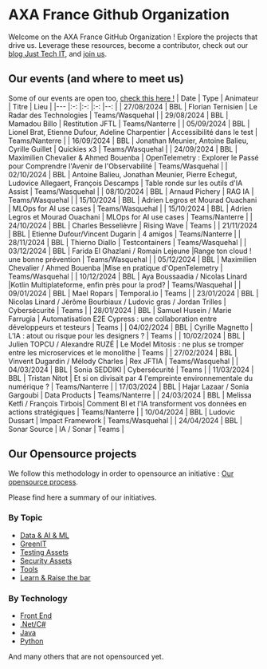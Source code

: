 # AXA France Github Organization

Welcome on the AXA France GitHub Organization !
Explore the projects that drive us. 
Leverage these resources, become a contributor, check out our [blog Just Tech IT](https://medium.com/just-tech-it-now), and [join us](https://recrutement.axa.fr/nos-metiers/IT-data-transformation).

## Our events (and where to meet us)

Some of our events are open too, [check this here !](https://www.meetup.com/fr-FR/bbl-axa/)
| Date                      |    Type           |  Animateur                                    | Titre                                 |  Lieu                 |
|---                        |:-:                |:-:                                            |:-:                                    |--:                    |
| 27/08/2024                | BBL              | Florian Ternisien                     |  	Le Radar des Technologies           | Teams/Wasquehal  |
| 29/08/2024                | BBL              | Mamadou Billo                       |  	Restitution JFTL           | Teams/Nanterre  |
| 05/09/2024                | BBL              | Lionel Brat, Etienne Dufour, Adeline Charpentier                      |  	Accessibilité dans le test         | Teams/Nanterre  |
| 16/09/2024                | BBL              | Jonathan Meunier, Antoine Balieu, Cyrille Guillet                      |  	Quickies x3           | Teams/Wasquehal  |
| 24/09/2024                | BBL              | Maximilien Chevalier & Ahmed Bouenba                      |  	OpenTelemetry : Explorer le Passé pour Comprendre l'Avenir de l'Observabilité           | Teams/Wasquehal  |
| 02/10/2024                | BBL              | Antoine Balieu, Jonathan Meunier, Pierre Echegut, Ludovice Allegaert, François Descamps                      |  	Table ronde sur les outils d'IA Assist           | Teams/Wasquehal  |
| 08/10/2024                | BBL              | Arnaud Pichery                      |  	RAG IA           | Teams/Wasquehal  |
| 15/10/2024                | BBL              | Adrien Legros et Mourad Ouachani                      |  	MLOps for AI use cases           | Teams/Wasquehal  |
| 15/10/2024                | BBL              | Adrien Legros et Mourad Ouachani                      |  	MLOps for AI use cases           | Teams/Nanterre  |
| 24/10/2024                | BBL              | Charles Besselièvre                      |  	Rising Wave           | Teams  |
| 21/11/2024                | BBL              | Etienne Dufour/Vincent Dugarin                      |  	4 amigos           | Teams/Nanterre  |
| 28/11/2024                | BBL              | Thierno Diallo | Testcontainers | Teams/Wasquehal  |
| 03/12/2024                | BBL              | Farida El Ghazlani / Romain Lejeune  |Range ton cloud ! une bonne prévention | Teams/Wasquehal  |
| 05/12/2024                | BBL              | Maximilien Chevalier / Ahmed Bouenba  |Mise en pratique d'OpenTelemetry | Teams/Wasquehal  |
| 10/12/2024                | BBL              | Aya Boussaadia / Nicolas Linard  |Kotlin Multiplateforme, enfin près pour la prod? | Teams/Wasquehal  |
| 09/01/2024                | BBL              | Mael Ropars | Temporal.io | Teams  |
| 23/01/2024                | BBL              | Nicolas Linard / Jérôme Bourbiaux / Ludovic gras / Jordan Trilles | Cybersécurité | Teams  |
| 28/01/2024                | BBL              | Samuel Husein / Marie Farrugia | Automatisation E2E Cypress : une collaboration entre développeurs et testeurs | Teams  |
| 04/02/2024                | BBL              | Cyrille Magnetto | L’IA : atout ou risque pour les designers ?  | Teams  |
| 10/02/2024                | BBL              | Julien TOPCU / Alexandre RUZÉ | Le Model Mitosis : ne plus se tromper entre les microservices et le monolithe | Teams  |
| 27/02/2024                | BBL              | Vinvent Dugardin / Mélody Charles | Rex JFTIA | Teams/Wasquehal  |
| 04/03/2024                | BBL              | Sonia SEDDIKI | Cybersécurité | Teams  |
| 11/03/2024                | BBL              | Tristan Nitot | Et si on divisait par 4 l'empreinte environnementale du numérique ? | Teams/Nanterre  |
| 17/03/2024                | BBL              | Hajar Lazaar / Sonia Gargoubi | Data Products | Teams/Nanterre  |
| 24/03/2024                | BBL              | Melissa Ketfi / François Tirbois| Comment BI et l'IA transforment vos données en actions stratégiques | Teams/Nanterre  |
| 10/04/2024                | BBL              | Ludovic Dussart | Impact Framework | Teams/Wasquehal  |
| 24/04/2024                | BBL              | Sonar Source | IA / Sonar | Teams  |

## Our Opensource projects

We follow this methodology in order to opensource an initiative : [Our opensource process](https://github.com/AxaFrance/oss-workflow).

Please find here a summary of our initiatives.

### By Topic
- [Data & AI & ML](https://github.com/search?q=topic%3Adata+topic%3Aai+topic%3Aml+org%3AAxaFrance&type=repositories)
- [GreenIT](https://github.com/search?q=topic%3Agreen+org%3AAxaFrance&type=Repositories)
- [Testing Assets](https://github.com/search?q=topic%3Atest-automation+org%3AAxaFrance&type=Repositories)
- [Security Assets](https://github.com/search?q=topic%3Asecurity+org%3AAxaFrance&type=repositories)
- [Tools](https://github.com/search?q=topic%3Atools-engineering+org%3AAxaFrance&type=repositories)
- [Learn & Raise the bar](https://github.com/search?q=topic%3Araise-the-bar+org%3AAxaFrance&type=Repositories)
  
### By Technology
- [Front End](https://github.com/search?q=topic%3Afront-end-development+org%3AAxaFrance&type=Repositories)
- [.Net/C#](https://github.com/search?q=topic%3Acsharp+topic%3Adotnet+org%3AAxaFrance&type=repositories)
- [Java](https://github.com/search?q=topic%3Ajava+org%3AAxaFrance&type=repositories)
- [Python](https://github.com/search?q=topic%3Apython+org%3AAxaFrance&type=repositories)

And many others that are not opensourced yet.
